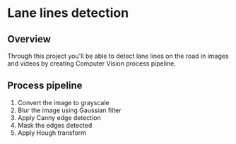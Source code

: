 # Lane lines detection


## **Overview** 
Through this project you'll be able to detect lane lines on the road in images and videos by creating Computer Vision process pipeline. 

## **Process pipeline**

 1. Convert the image to grayscale
 2. Blur the image using Gaussian filter
 3. Apply Canny edge detection
 4. Mask the edges detected
 5. Apply Hough transform
